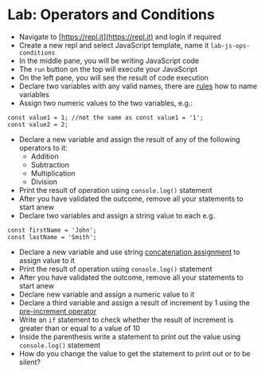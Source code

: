 # Lab: Operators and Conditions

* Navigate to [https://repl.it](https://repl.it) and login if required
* Create a new repl and select JavaScript template, name it `lab-js-ops-conditions`
* In the middle pane, you will be writing JavaScript code
* The `run` button on the top will execute your JavaScript
* On the left pane, you will see the result of code execution
* Declare two variables with any valid names, there are [rules](https://www.dummies.com/web-design-development/javascript/naming-javascript-variables/) how to name variables
* Assign two numeric values to the two variables, e.g.:
```
const value1 = 1; //not the same as const value1 = '1';
const value2 = 2;
```
* Declare a new variable and assign the result of any of the following operators to it:
  * Addition
  * Subtraction
  * Multiplication
  * Division
* Print the result of operation using `console.log()` statement
* After you have validated the outcome, remove all your statements to start anew
* Declare two variables and assign a string value to each e.g.
```
const firstName = 'John'; 
const lastName = 'Smith';
```
* Declare a new variable and use string [concatenation assignment](https://docs.onux.com/en-US/Developers/JavaScript-PP/Language/Reference/Expressions/assignment-operators/concatenation) to assign value to it
* Print the result of operation using `console.log()` statement
* After you have validated the outcome, remove all your statements to start anew
* Declare new variable and assign a numeric value to it
* Declare a third variable and assign a result of increment by 1 using the [pre-increment operator](https://www.tutorialgateway.org/increment-and-decrement-operators-in-javascript/)
* Write an `if` statement to check whether the result of increment is greater than or equal to a value of 10
* Inside the parenthesis write a statement to print out the value using `console.log()` statement
* How do you change the value to get the statement to print out or to be silent?

